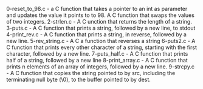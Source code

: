 0-reset_to_98.c - a C function that takes a pointer to an int as parameter and updates the value it points to to 98.
A C function that swaps the values of two integers.
2-strlen.c - A C unction that returns the length of a string.
3-puts.c - A C function that prints a string, followed by a new line, to stdout
4-print_rev.c - A C function that prints a string, in reverse, followed by a new line.
5-rev_string.c - A C a function that reverses a string
6-puts2.c - A C function that prints every other character of a string, starting with the first character, followed by a new line.
7-puts_half.c - A C function that prints half of a string, followed by a new line
8-print_array.c - A C function that prints n elements of an array of integers, followed by a new line.
9-strcpy.c - A C function that copies the string pointed to by src, including the terminating null byte (\0), to the buffer pointed to by dest.
